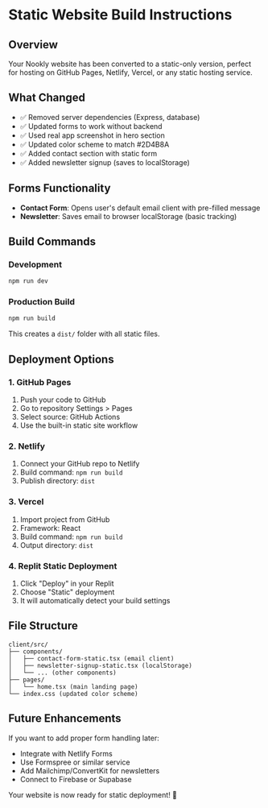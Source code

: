 # Static Website Build Instructions

## Overview
Your Nookly website has been converted to a static-only version, perfect for hosting on GitHub Pages, Netlify, Vercel, or any static hosting service.

## What Changed
- ✅ Removed server dependencies (Express, database)
- ✅ Updated forms to work without backend
- ✅ Used real app screenshot in hero section
- ✅ Updated color scheme to match #2D4B8A
- ✅ Added contact section with static form
- ✅ Added newsletter signup (saves to localStorage)

## Forms Functionality
- **Contact Form**: Opens user's default email client with pre-filled message
- **Newsletter**: Saves email to browser localStorage (basic tracking)

## Build Commands

### Development
```bash
npm run dev
```

### Production Build
```bash
npm run build
```
This creates a `dist/` folder with all static files.

## Deployment Options

### 1. GitHub Pages
1. Push your code to GitHub
2. Go to repository Settings > Pages
3. Select source: GitHub Actions
4. Use the built-in static site workflow

### 2. Netlify
1. Connect your GitHub repo to Netlify
2. Build command: `npm run build`
3. Publish directory: `dist`

### 3. Vercel
1. Import project from GitHub
2. Framework: React
3. Build command: `npm run build`
4. Output directory: `dist`

### 4. Replit Static Deployment
1. Click "Deploy" in your Replit
2. Choose "Static" deployment
3. It will automatically detect your build settings

## File Structure
```
client/src/
├── components/
│   ├── contact-form-static.tsx (email client)
│   ├── newsletter-signup-static.tsx (localStorage)
│   └── ... (other components)
├── pages/
│   └── home.tsx (main landing page)
└── index.css (updated color scheme)
```

## Future Enhancements
If you want to add proper form handling later:
- Integrate with Netlify Forms
- Use Formspree or similar service
- Add Mailchimp/ConvertKit for newsletters
- Connect to Firebase or Supabase

Your website is now ready for static deployment! 🚀